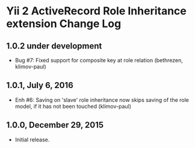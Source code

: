 Yii 2 ActiveRecord Role Inheritance extension Change Log
========================================================

1.0.2 under development
-----------------------

- Bug #7: Fixed support for composite key at role relation (bethrezen, klimov-paul)


1.0.1, July 6, 2016
-------------------

- Enh #6: Saving on 'slave' role inheritance now skips saving of the role model, if it has not been touched (klimov-paul)


1.0.0, December 29, 2015
------------------------

- Initial release.
